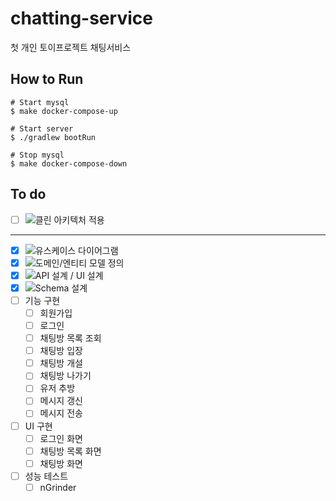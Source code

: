 # chatting-service
첫 개인 토이프로젝트 채팅서비스

## How to Run

```shell
# Start mysql
$ make docker-compose-up

# Start server
$ ./gradlew bootRun

# Stop mysql
$ make docker-compose-down
```

## To do

- [ ] ![클린 아키텍처 적용](https://github.com/dmdwns2/chatting-service/issues/8)
---
- [x] ![유스케이스 다이어그램](https://github.com/dmdwns2/chatting-service/issues/2)
- [x] ![도메인/엔티티 모델 정의](https://github.com/dmdwns2/chatting-service/issues/1) 
- [x] ![API 설계 / UI 설계](https://github.com/dmdwns2/chatting-service/issues/3)
- [x] ![Schema 설계](https://github.com/dmdwns2/chatting-service/issues/7)
- [ ] 기능 구현
  - [ ] 회원가입
  - [ ] 로그인
  - [ ] 채팅방 목록 조회
  - [ ] 채팅방 입장
  - [ ] 채팅방 개설
  - [ ] 채팅방 나가기
  - [ ] 유저 추방
  - [ ] 메시지 갱신
  - [ ] 메시지 전송
- [ ] UI 구현
  - [ ] 로그인 화면
  - [ ] 채팅방 목록 화면
  - [ ] 채팅방 화면
- [ ] 성능 테스트
  - [ ] nGrinder
